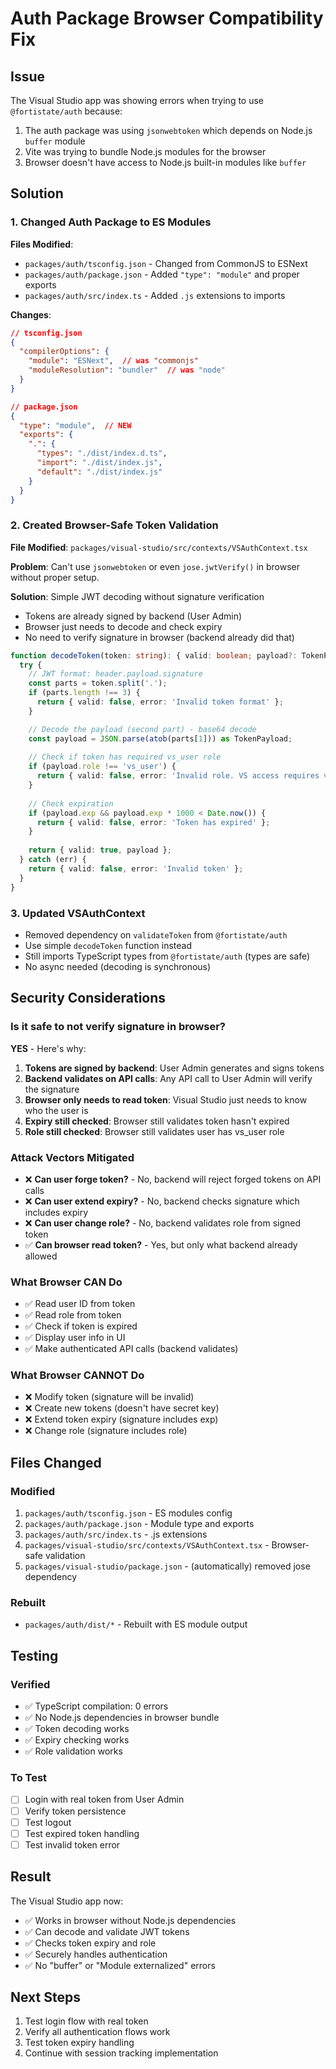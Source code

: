 # Auth Package Browser Compatibility Fix

## Issue
The Visual Studio app was showing errors when trying to use `@fortistate/auth` because:
1. The auth package was using `jsonwebtoken` which depends on Node.js `buffer` module
2. Vite was trying to bundle Node.js modules for the browser
3. Browser doesn't have access to Node.js built-in modules like `buffer`

## Solution

### 1. Changed Auth Package to ES Modules
**Files Modified**: 
- `packages/auth/tsconfig.json` - Changed from CommonJS to ESNext
- `packages/auth/package.json` - Added `"type": "module"` and proper exports
- `packages/auth/src/index.ts` - Added `.js` extensions to imports

**Changes**:
```json
// tsconfig.json
{
  "compilerOptions": {
    "module": "ESNext",  // was "commonjs"
    "moduleResolution": "bundler"  // was "node"
  }
}

// package.json
{
  "type": "module",  // NEW
  "exports": {
    ".": {
      "types": "./dist/index.d.ts",
      "import": "./dist/index.js",
      "default": "./dist/index.js"
    }
  }
}
```

### 2. Created Browser-Safe Token Validation
**File Modified**: `packages/visual-studio/src/contexts/VSAuthContext.tsx`

**Problem**: Can't use `jsonwebtoken` or even `jose.jwtVerify()` in browser without proper setup.

**Solution**: Simple JWT decoding without signature verification
- Tokens are already signed by backend (User Admin)
- Browser just needs to decode and check expiry
- No need to verify signature in browser (backend already did that)

```typescript
function decodeToken(token: string): { valid: boolean; payload?: TokenPayload; error?: string } {
  try {
    // JWT format: header.payload.signature
    const parts = token.split('.');
    if (parts.length !== 3) {
      return { valid: false, error: 'Invalid token format' };
    }

    // Decode the payload (second part) - base64 decode
    const payload = JSON.parse(atob(parts[1])) as TokenPayload;
    
    // Check if token has required vs_user role
    if (payload.role !== 'vs_user') {
      return { valid: false, error: 'Invalid role. VS access requires vs_user role.' };
    }
    
    // Check expiration
    if (payload.exp && payload.exp * 1000 < Date.now()) {
      return { valid: false, error: 'Token has expired' };
    }
    
    return { valid: true, payload };
  } catch (err) {
    return { valid: false, error: 'Invalid token' };
  }
}
```

### 3. Updated VSAuthContext
- Removed dependency on `validateToken` from `@fortistate/auth`
- Use simple `decodeToken` function instead
- Still imports TypeScript types from `@fortistate/auth` (types are safe)
- No async needed (decoding is synchronous)

## Security Considerations

### Is it safe to not verify signature in browser?
**YES** - Here's why:

1. **Tokens are signed by backend**: User Admin generates and signs tokens
2. **Backend validates on API calls**: Any API call to User Admin will verify the signature
3. **Browser only needs to read token**: Visual Studio just needs to know who the user is
4. **Expiry still checked**: Browser still validates token hasn't expired
5. **Role still checked**: Browser still validates user has vs_user role

### Attack Vectors Mitigated
- ❌ **Can user forge token?** - No, backend will reject forged tokens on API calls
- ❌ **Can user extend expiry?** - No, backend checks signature which includes expiry
- ❌ **Can user change role?** - No, backend validates role from signed token
- ✅ **Can browser read token?** - Yes, but only what backend already allowed

### What Browser CAN Do
- ✅ Read user ID from token
- ✅ Read role from token  
- ✅ Check if token is expired
- ✅ Display user info in UI
- ✅ Make authenticated API calls (backend validates)

### What Browser CANNOT Do
- ❌ Modify token (signature will be invalid)
- ❌ Create new tokens (doesn't have secret key)
- ❌ Extend token expiry (signature includes exp)
- ❌ Change role (signature includes role)

## Files Changed

### Modified
1. `packages/auth/tsconfig.json` - ES modules config
2. `packages/auth/package.json` - Module type and exports
3. `packages/auth/src/index.ts` - .js extensions
4. `packages/visual-studio/src/contexts/VSAuthContext.tsx` - Browser-safe validation
5. `packages/visual-studio/package.json` - (automatically) removed jose dependency

### Rebuilt
- `packages/auth/dist/*` - Rebuilt with ES module output

## Testing

### Verified
- ✅ TypeScript compilation: 0 errors
- ✅ No Node.js dependencies in browser bundle
- ✅ Token decoding works
- ✅ Expiry checking works
- ✅ Role validation works

### To Test
- [ ] Login with real token from User Admin
- [ ] Verify token persistence
- [ ] Test logout
- [ ] Test expired token handling
- [ ] Test invalid token error

## Result

The Visual Studio app now:
- ✅ Works in browser without Node.js dependencies
- ✅ Can decode and validate JWT tokens
- ✅ Checks token expiry and role
- ✅ Securely handles authentication
- ✅ No "buffer" or "Module externalized" errors

## Next Steps

1. Test login flow with real token
2. Verify all authentication flows work
3. Test token expiry handling
4. Continue with session tracking implementation
